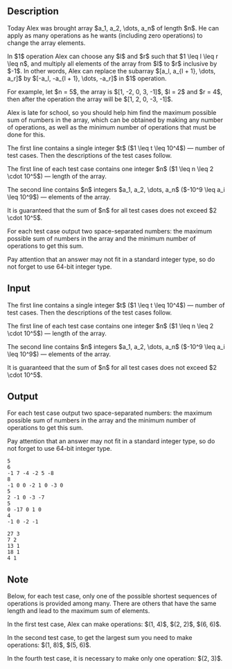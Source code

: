 ## Description

<div><p>Today Alex was brought array $a_1, a_2, \dots, a_n$ of length $n$. He can apply as many operations as he wants (including zero operations) to change the array elements.</p><p>In $1$ operation Alex can choose any $l$ and $r$ such that $1 \leq l \leq r \leq n$, and multiply all elements of the array from $l$ to $r$ inclusive by $-1$. In other words, Alex can replace the subarray $[a_l, a_{l + 1}, \dots, a_r]$ by $[-a_l, -a_{l + 1}, \dots, -a_r]$ in $1$ operation.</p><p>For example, let $n = 5$, the array is $[1, -2, 0, 3, -1]$, $l = 2$ and $r = 4$, then after the operation the array will be $[1, 2, 0, -3, -1]$.</p><p>Alex is late for school, so you should help him find the maximum possible sum of numbers in the array, which can be obtained by making any number of operations, as well as the minimum number of operations that must be done for this.</p></div><div class="input-specification"><p>The first line contains a single integer $t$ ($1 \leq t \leq 10^4$)&nbsp;— number of test cases. Then the descriptions of the test cases follow.</p><p>The first line of each test case contains one integer $n$ ($1 \leq n \leq 2 \cdot 10^5$)&nbsp;— length of the array.</p><p>The second line contains $n$ integers $a_1, a_2, \dots, a_n$ ($-10^9 \leq a_i \leq 10^9$)&nbsp;— elements of the array.</p><p>It is guaranteed that the sum of $n$ for all test cases does not exceed $2 \cdot 10^5$.</p></div><div class="output-specification"><p>For each test case output two space-separated numbers: the maximum possible sum of numbers in the array and the minimum number of operations to get this sum.</p><p>Pay attention that an answer may not fit in a standard integer type, so do not forget to use 64-bit integer type.</p></div>

## Input

<p>The first line contains a single integer $t$ ($1 \leq t \leq 10^4$)&nbsp;— number of test cases. Then the descriptions of the test cases follow.</p><p>The first line of each test case contains one integer $n$ ($1 \leq n \leq 2 \cdot 10^5$)&nbsp;— length of the array.</p><p>The second line contains $n$ integers $a_1, a_2, \dots, a_n$ ($-10^9 \leq a_i \leq 10^9$)&nbsp;— elements of the array.</p><p>It is guaranteed that the sum of $n$ for all test cases does not exceed $2 \cdot 10^5$.</p>

## Output

<p>For each test case output two space-separated numbers: the maximum possible sum of numbers in the array and the minimum number of operations to get this sum.</p><p>Pay attention that an answer may not fit in a standard integer type, so do not forget to use 64-bit integer type.</p>





```input1|2,3,6,7,10,11
5
6
-1 7 -4 -2 5 -8
8
-1 0 0 -2 1 0 -3 0
5
2 -1 0 -3 -7
5
0 -17 0 1 0
4
-1 0 -2 -1
```




```output1
27 3
7 2
13 1
18 1
4 1
```



## Note

<p>Below, for each test case, only one of the possible shortest sequences of operations is provided among many. There are others that have the same length and lead to the maximum sum of elements.</p><p>In the first test case, Alex can make operations: $(1, 4)$, $(2, 2)$, $(6, 6)$.</p><p>In the second test case, to get the largest sum you need to make operations: $(1, 8)$, $(5, 6)$.</p><p>In the fourth test case, it is necessary to make only one operation: $(2, 3)$.</p>
